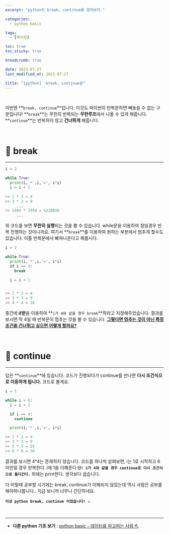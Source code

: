 ```yaml
---
excerpt: "python의 break, continue를 알아보자."

categories:
  - python basic

tags:
  - [파이썬]

toc: true
toc_sticky: true

breadcrumb: true

date: 2023-07-27
last_modified_at: 2023-07-27

title: "[python]  break, continue문"
---
```


<br>

이번엔 **`break, continue`**입니다. 이것도 파이썬의 반복문하면 빼놓을 수 없는 구문입니다!
**`break`**는 무한히 반복되는 **무한루프**에서 나올 수 있게 해줍니다. **`continue`**는 반복하지 않고 **건너뛰게** 해줍니다.

<br>

# 📌 break
---
```python
i = 2

while True:
  print(i,'*',i,'=', i*i)
  i = i + 1 

>> 2 * 2 = 4
>> 3 * 3 = 9
     ...
>> 2494 * 2494 = 6220036
     ...
```

위 코드를 보면 **무한히 실행**되는 것을 볼 수 있습니다. while문을 이용하여 참일경우 반복 진행하는 것이니까요. 여기서 **`break`**를 이용하여 원하는 부분에서 멈추게 할수도 있습니다. 이를 반복문에서 빠져나온다고 해봅시다.

```python
i = 2

while True:
  print(i,'*',i,'=', i*i)
  if i == 4:
    break

  i = i + 1  


>> 2 * 2 = 4
>> 3 * 3 = 9
>> 4 * 4 = 16
```

중간에 **if문**을 이용하여 **`i가 4와 같을 경우 break`**하라고 지정해주었습니다. 결과를 보시면 딱 4일 때 반복문이 멈추는 것을 볼 수 있습니다.
**<U>그렇다면 멈추는 것이 아닌 특정 조건을 건너뛰고 싶으면 어떻게 할까요?</U>**

<br>

# 📌 continue
---

답은 **`continue`**에 있습니다. 코드가 진행되다가 continue를 만나면 **다시 조건식으로 이동하게 됩니다.** 코드로 볼게요.
```python
i = 1

while i < 6:
  i = i + 1

  if i == 4:
    continue

  print(i,'*',i,'=', i*i) 

>> 2 * 2 = 4
>> 3 * 3 = 9
>> 5 * 5 = 25
>> 6 * 6 = 36
```

결과를 보시면 4*4는 존재하지 않습니다. 코드를 하나씩 살펴보면, i는 1로 시작하고 6미만일 경우 반복한다. i에 1을 더해준다 **`단! i가 4와 같을 경우 continue로 다시 조건식으로 돌다간다.`** 외에는 print한다.
생각보다 쉽습니다.


더 어릴때 공부할 시기에는 break, continue가 이해되지 않았는데 역시 사람은 공부를 해야하나봅니다.. 지금 보니까 너무나 간단하네요.

**`이상 python break, continue 이었습니다! ☠️`**

<br>

---

- **다른 python 기초 보기** : [python basic - 데이터를 파고파는 사람 ⛏️](https://novicedata.github.io/categories/python-basic)
